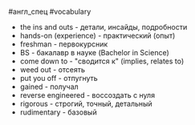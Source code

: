 #англ_спец #vocabulary 
- the ins and outs - детали, инсайды, подробности
- hands-on (experience) - практический (опыт)
- freshman - первокурсник
- BS - бакалавр в науке (Bachelor in Science)
- come down to - "сводится к" (implies, relates to)
- weed out - отсеять
- put you off - отпугнуть
- gained - получал
- reverse engineered - воссоздать с нуля
- rigorous - строгий, точный, детальный
- rudimentary - базовый